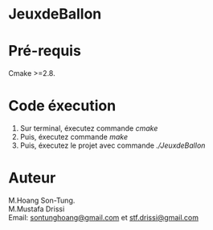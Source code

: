 # JeuxdeBallon

# Pré-requis<br/>

Cmake >=2.8. <br/>


# Code éxecution<br/>
1. Sur terminal, éxecutez commande *cmake* <br/>
2. Puis, éxecutez commande *make* <br/>
3. Puis, éxecutez le projet avec commande *./JeuxdeBallon* <br/>



# Auteur

M.Hoang Son-Tung.<br/>
M.Mustafa Drissi <br/>
Email: sontunghoang@gmail.com et stf.drissi@gmail.com